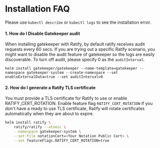 # Installation FAQ

Please use ```kubectl describe``` or ```kubectl logs``` to see the installation error.

#### 1. How do I Disable Gatekeeper audit
When installing gatekeeper with Ratify, by default ratify receives audit requests every 60 secs.
If you are trying out a specific Ratify scenario, you might want to disable the audit feature of gatekeeper so the logs are easily discoverable. To turn off audit, please specify 0 as the ```auditInterval```.

```
helm install gatekeeper/gatekeeper --name-template=gatekeeper --namespace gatekeeper-system --create-namespace --set enableExternalData=true --set auditInterval=0
```

#### 2. How do I generate a Ratify TLS certificate 

You must provide a TLS certificate for Ratify to use or enable RATIFY_CERT_ROTATION. Enable feature flag `RATIFY_CERT_ROTATION` if you don't have a ready to use TLS certificate, Ratify will rotate certificates automatically when they are about to expire.

```bash
helm install ratify \
    ratify/ratify --atomic \
    --namespace gatekeeper-system \
    --set-file notationCert=<Your Notation Public Cert> \
    --set featureFlags.RATIFY_CERT_ROTATION=true
```
